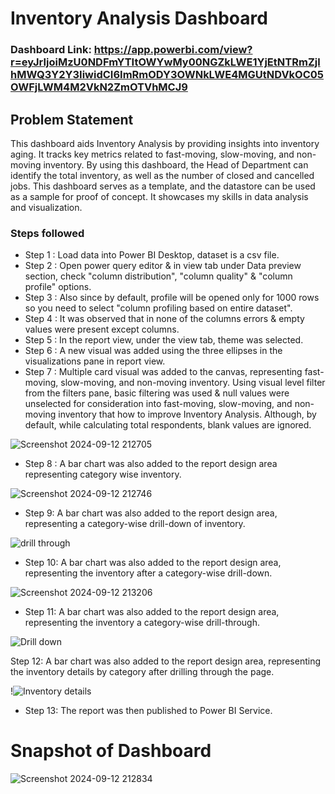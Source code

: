 # Inventory Analysis Dashboard

### Dashboard Link: https://app.powerbi.com/view?r=eyJrIjoiMzU0NDFmYTItOWYwMy00NGZkLWE1YjEtNTRmZjlhMWQ3Y2Y3IiwidCI6ImRmODY3OWNkLWE4MGUtNDVkOC05OWFjLWM4M2VkN2ZmOTVhMCJ9

## Problem Statement

This dashboard aids Inventory Analysis by providing insights into inventory aging. It tracks key metrics related to fast-moving, slow-moving, and non-moving inventory. By using this dashboard, the Head of Department can identify the total inventory, as well as the number of closed and cancelled jobs. This dashboard serves as a template, and the datastore can be used as a sample for proof of concept. It showcases my skills in data analysis and visualization.

### Steps followed 

- Step 1 : Load data into Power BI Desktop, dataset is a csv file.
- Step 2 : Open power query editor & in view tab under Data preview section, check "column distribution", "column quality" & "column profile" options.
- Step 3 : Also since by default, profile will be opened only for 1000 rows so you need to select "column profiling based on entire dataset".
- Step 4 : It was observed that in none of the columns errors & empty values were present except columns.
- Step 5 : In the report view, under the view tab, theme was selected.
- Step 6 : A new visual was added using the three ellipses in the visualizations pane in report view. 
- Step 7 : Multiple card visual was added to the canvas, representing fast-moving, slow-moving, and non-moving inventory.
           Using visual level filter from the filters pane, basic filtering was used & null values were unselected for consideration into fast-moving, slow-moving, and non-moving inventory that how to improve Inventory Analysis.
           Although, by default, while calculating total respondents, blank values are ignored.

![Screenshot 2024-09-12 212705](https://github.com/user-attachments/assets/c895ae5d-e36f-4044-9da2-2b236961503e)

- Step 8 : A bar chart was also added to the report design area representing category wise inventory.

![Screenshot 2024-09-12 212746](https://github.com/user-attachments/assets/8a5d1fa1-0496-4e31-9f89-8c01c32155e2)

- Step 9: A bar chart was also added to the report design area, representing a category-wise drill-down of inventory.

![drill through](https://github.com/user-attachments/assets/b5ef416b-3a50-4cf2-a8e6-ace8321ad031)

- Step 10: A bar chart was also added to the report design area, representing the inventory after a category-wise drill-down.

![Screenshot 2024-09-12 213206](https://github.com/user-attachments/assets/e7949454-bb37-42e0-8627-7017efcf8821)

- Step 11: A bar chart was also added to the report design area, representing the inventory a category-wise drill-through.

![Drill down](https://github.com/user-attachments/assets/9ca115a9-6705-461f-a8c5-b4911a69ed69)

 Step 12: A bar chart was also added to the report design area, representing the inventory details by category after drilling through the page.

!![Inventory details](https://github.com/user-attachments/assets/28fb8fac-5e58-4130-9bb9-533bfb3e19f7)

- Step 13: The report was then published to Power BI Service.

# Snapshot of Dashboard

![Screenshot 2024-09-12 212834](https://github.com/user-attachments/assets/40910f06-caf6-4d4a-bff6-e7a5f62774a5)
